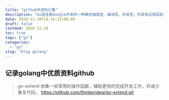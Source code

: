```yaml
---
title: "github中资料汇集"
description: "Go语言是Google开发的一种静态强类型、编译型、并发型，并具有垃圾回收功能的编程语言，Go 语言是一种现代化的语言，优秀的并发理念， 不要通过共享内存来通信，而通过通信来共享内存。"
date: 2020-12-18T14:14:21+08:00
draft: false
lastmod: 2020-12-18
toc: true
tags: ["go"]
categories: 
  - "go"
slug: "blog golang"
---
```


## 记录golang中优质资料github

> go-extend 收集一些常用的操作函数，辅助更快的完成开发工作，并减少重复代码。
https://github.com/thinkeridea/go-extend.git



